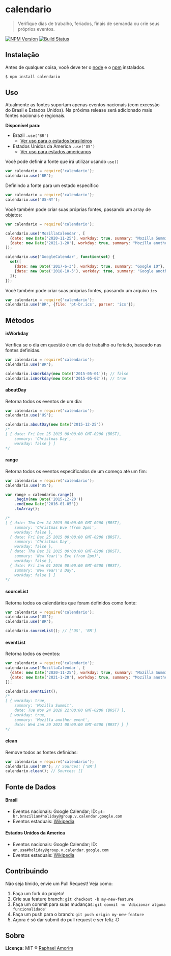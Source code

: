 # calendario

> Verifique dias de trabalho, feriados, finais de semanda ou crie seus próprios eventos.

[![NPM Version](https://img.shields.io/npm/v/express.svg?style=flat)](https://www.npmjs.org/package/calendario)
[![Build Status](https://api.travis-ci.org/raphamorim/calendario.svg)](https://travis-ci.org/raphamorim/calendario)

## Instalação

Antes de qualquer coisa, você deve ter o [node](http://nodejs.org/) e o [npm](https://www.npmjs.org/) instalados.

```sh
$ npm install calendario
```

## Uso

Atualmente as fontes suportam apenas eventos nacionais (com excessão do Brasil e Estados Unidos). Na próxima release será adicionado mais fontes nacionais e regionais.

**Disponível para:**

- Brazil `.use('BR')`
  - [Ver uso para o estados brasileiros](BR/states.md)
- Estados Unidos da America `.use('US')`
  - [Ver uso para estados americanos](docs/US/states.md)

Você pode definir a fonte que irá utilizar usando `use()`

```javascript
var calendario = require('calendario');
calendario.use('BR');
```

Definindo a fonte para um estado específico

```javascript
var calendario = require('calendario');
calendario.use('US-NY');
```

Você também pode criar suas próprias fontes, passando um array de objetos:

```javascript
var calendario = require('calendario');

calendario.use('MozillaCalendar', [
  {date: new Date('2020-11-25'), workday: true, summary: "Mozilla Summit"},
  {date: new Date('2021-1-20'), workday: true, summary: "Mozilla another event"}
]);

calendario.use('GoogleCalendar', function(set) {
  set([
    {date: new Date('2017-6-3'), workday: true, summary: "Google IO"},
    {date: new Date('2018-10-5'), workday: true, summary: "Google another event"},
  ]);
});
```

Você também pode criar suas próprias fontes, passando um arquivo `ics`

```javascript
var calendario = require('calendario');
calendario.use('BR', {file: 'pt-br.ics', parser: 'ics'});
```

## Métodos

#### isWorkday

Verifica se o dia em questão é um dia de trabalho ou feriado, baseado nas fontes definidas.

```javascript
var calendario = require('calendario');
calendario.use('BR');

calendario.isWorkday(new Date('2015-05-01')); // false
calendario.isWorkday(new Date('2015-05-02')); // true
```

#### aboutDay

Retorna todos os eventos de um dia:

```javascript
var calendario = require('calendario');
calendario.use('US');

calendario.aboutDay(new Date('2015-12-25'))
/*
[ { date: Fri Dec 25 2015 00:00:00 GMT-0200 (BRST),
    summary: 'Christmas Day',
    workday: false } ]
*/
```

#### range

Retorna todos os eventos específicados de um começo até um fim:

```javascript
var calendario = require('calendario');
calendario.use('US');

var range = calendario.range()
    .begin(new Date('2015-12-20'))
    .end(new Date('2016-01-05'))
    .toArray();

/*
[ { date: Thu Dec 24 2015 00:00:00 GMT-0200 (BRST),
    summary: 'Christmas Eve (from 2pm)',
    workday: false },
  { date: Fri Dec 25 2015 00:00:00 GMT-0200 (BRST),
    summary: 'Christmas Day',
    workday: false },
  { date: Thu Dec 31 2015 00:00:00 GMT-0200 (BRST),
    summary: 'New Year\'s Eve (from 2pm)',
    workday: false },
  { date: Fri Jan 01 2016 00:00:00 GMT-0200 (BRST),
    summary: 'New Year\'s Day',
    workday: false } ]
*/
```

#### sourceList

Retorna todos os calendários que foram definidos como fonte:

```javascript
var calendario = require('calendario');
calendario.use('US');
calendario.use('BR');

calendario.sourceList(); // ['US', 'BR']
```

#### eventList

Retorna todos os eventos:

```javascript
var calendario = require('calendario');
calendario.use('MozillaCalendar', [
  {date: new Date('2020-11-25'), workday: true, summary: "Mozilla Summit"},
  {date: new Date('2021-1-20'), workday: true, summary: "Mozilla another event"}
]);

calendario.eventList();
/*
[ { workday: true,
    summary: 'Mozilla Summit',
    date: Tue Nov 24 2020 22:00:00 GMT-0200 (BRST) },
  { workday: true,
    summary: 'Mozilla another event',
    date: Wed Jan 20 2021 00:00:00 GMT-0200 (BRST) } ]
*/
```

#### clean

Remove todos as fontes definidas:

```javascript
var calendario = require('calendario');
calendario.use('BR'); // Sources: ['BR']
calendario.clean(); // Sources: []
```

## Fonte de Dados

#### Brasil

- Eventos nacionais: Google Calendar; ID: `pt-br.brazilian#holiday@group.v.calendar.google.com`
- Eventos estaduais: [Wikipedia](http://pt.wikipedia.org/wiki/Feriados_no_Brasil#Festas_m.C3.B3veis)

#### Estados Unidos da America

- Eventos nacionais: Google Calendar; ID: `en.usa#holiday@group.v.calendar.google.com`
- Eventos estaduais: [Wikipedia](http://en.wikipedia.org/wiki/Public_holidays_in_the_United_States#Legal_holidays_by_states_and_political_divisions_of_the_United_States)

## Contribuindo

Não seja tímido, envie um Pull Request! Veja como:

1. Faça um fork do projeto!
2. Crie sua feature branch: `git checkout -b my-new-feature`
3. Faça um commit para suas mudanças: `git commit -m 'Adicionar alguma funcionalidade'`
4. Faça um push para o branch: `git push origin my-new-feature`
5. Agora é só dar submit do pull request e ser feliz :D

## Sobre

**Licença:** MIT ® [Raphael Amorim](https://github.com/raphamorim)
